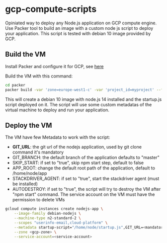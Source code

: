 # gcp-compute-scripts

Opiniated way to deploy any Node.js application on GCP compute engine.
Use Packer tool to build an image with a custom node js script to deploy your application. 
This script is tested with debian 10 image provided by GCP.

## Build the VM

Install Packer and configure it for GCP, see [here](https://www.packer.io/docs/builders/googlecompute)

Build the VM with this command:

```sh
cd packer
packer build -var 'zone=europe-west1-c' -var 'project_id=myproject' --force node.pkr.hcl
```

This will create a debian 10 image with node.js 14 installed and the startup.js script deployed on it.
The script will use some custom metadatas of the virtual machine to deploy and run your application.

## Deploy the VM

The VM have few Metadata to work with the script:
- **GIT_URL**: the git url of the nodejs application, used by git clone command it's mandatory
- GIT_BRANCH: the default branch of the application defaults to "master"
- SKIP_START: if set to "true", skip npm start step, default to false
- APP_ROOT: change the default root path of the application, default to /home/node/app
- STACKDRIVER_AGENT: if set to "true", start the stackdriver agent (must be installed)
- AUTODESTROY: if set to "true", the script will try to destroy the VM after "npm start" command. The service account on the VM must have the permission to delete VMs

```sh
gcloud compute instances create nodejs-app \
    --image-family debian-nodejs \
    --machine-type n2-standard-2 \
    --scopes "userinfo-email,cloud-platform" \
    --metadata startup-script="/home/node/startup.js",GIT_URL=<mandatory git url to clone project>,GIT_BRANCH=main \
    --zone <gcp-zone> \
    --service-account=<service-account>
```
